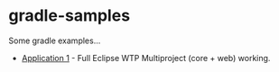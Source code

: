 # gradle-samples

Some gradle examples...

* [Application 1](application1/README.md) - Full Eclipse WTP Multiproject (core + web) working.
